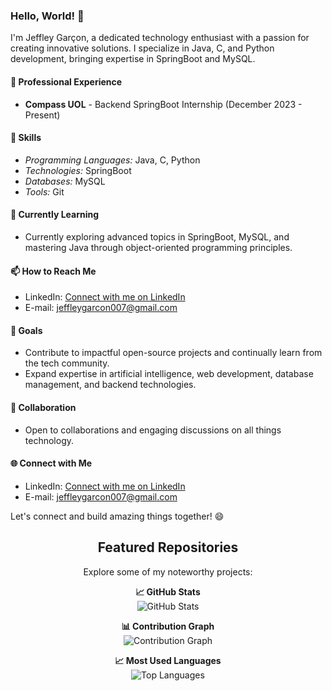 ### Hello, World! 👋

I'm Jeffley Garçon, a dedicated technology enthusiast with a passion for creating innovative solutions. I specialize in Java, C, and Python development, bringing expertise in SpringBoot and MySQL.

#### 💼 Professional Experience
- **Compass UOL** - Backend SpringBoot Internship (December 2023 - Present)

#### 🚀 Skills
- *Programming Languages:* Java, C, Python
- *Technologies:* SpringBoot
- *Databases:* MySQL
- *Tools:* Git

#### 🌱 Currently Learning
- Currently exploring advanced topics in SpringBoot, MySQL, and mastering Java through object-oriented programming principles.

#### 📫 How to Reach Me
- LinkedIn: [Connect with me on LinkedIn](www.linkedin.com/in/jeffley-garçon-177482292)
- E-mail: [jeffleygarcon007@gmail.com](mailto:jeffleygarcon007@gmail.com)

#### 🎯 Goals
- Contribute to impactful open-source projects and continually learn from the tech community.
- Expand expertise in artificial intelligence, web development, database management, and backend technologies.

#### 🤝 Collaboration
- Open to collaborations and engaging discussions on all things technology.

#### 🌐 Connect with Me
- LinkedIn: [Connect with me on LinkedIn](www.linkedin.com/in/jeffley-garçon-177482292)
- E-mail: [jeffleygarcon007@gmail.com](mailto:jeffleygarcon007@gmail.com)

Let's connect and build amazing things together! 😄

<!-- Repositories -->
<h2 align="center">Featured Repositories</h2>

<p align="center">
  Explore some of my noteworthy projects:
</p>

<!-- GitHub Stats -->
<p align="center">
  <b>📈 GitHub Stats</b><br>
  <img src="https://github-readme-stats.vercel.app/api?username=Jeffleyg&show_icons=true&count_private=true&hide=contribs&theme=graywhite" alt="GitHub Stats">
</p>

<!-- Contribution Graph -->
<p align="center">
  <b>📊 Contribution Graph</b><br>
  <img src="https://github-readme-streak-stats.herokuapp.com/?user=Jeffleyg&theme=default" alt="Contribution Graph">
</p>

<!-- Most Used Languages -->
<p align="center">
  <b>📈 Most Used Languages</b><br>
  <img src="https://github-readme-stats.vercel.app/api/top-langs/?username=Jeffleyg&layout=compact&theme=graywhite" alt="Top Languages">
</p>
